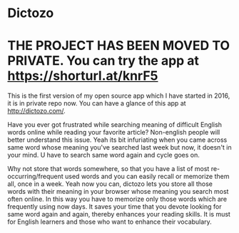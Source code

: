 # Dictozo

# THE PROJECT HAS BEEN MOVED TO PRIVATE. You can try the app at https://shorturl.at/knrF5

This is the first version of my open source app which I have started in 2016, it is in private repo now. You can have a glance of this app at http://dictozo.com/.

Have you ever got frustrated while searching meaning of difficult English words online while reading your favorite article? Non-english people will better understand this issue. Yeah its bit infuriating when you came across same word whose meaning you've searched last week but now, it doesn't in your mind. U have to search same word again and cycle goes on.

Why not store that words somewhere, so that you have a list of most re-occurring/frequent used words and you can easily recall or memorize them all, once in a week.
Yeah now you can, dictozo lets you store all those words with their meaning in your browser whose meaning you search most often online. In this way you have to memorize only those words which are frequently using now days. It saves your time that you devote looking for same word again and again, thereby enhances your reading skills. It is must for English learners and those who want to enhance their vocabulary.

